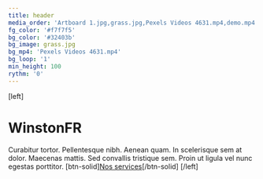 ```yaml
---
title: header
media_order: 'Artboard 1.jpg,grass.jpg,Pexels Videos 4631.mp4,demo.mp4'
fg_color: '#f7f7f5'
bg_color: '#32403b'
bg_image: grass.jpg
bg_mp4: 'Pexels Videos 4631.mp4'
bg_loop: '1'
min_height: 100
rythm: '0'
---
```


[left]
# WinstonFR
Curabitur tortor. Pellentesque nibh. Aenean quam. In scelerisque sem at dolor. Maecenas mattis. Sed convallis tristique sem. Proin ut ligula vel nunc egestas porttitor.
[btn-solid][Nos services](#services)[/btn-solid]
[/left]
